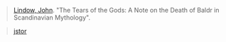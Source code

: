 > [Lindow, John](lindow.md). "The Tears of the Gods: A Note on the Death of Baldr in Scandinavian Mythology". 

> [jstor](https://www.jstor.org/stable/27712205)
